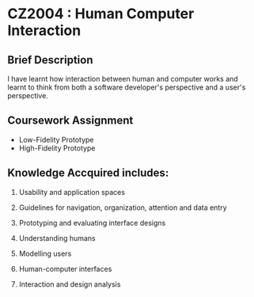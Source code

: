 # CZ2004 : Human Computer Interaction

## Brief Description
I have learnt how interaction between human and computer works and learnt to think from both a software developer's perspective and a user's perspective. 

## Coursework Assignment

- Low-Fidelity Prototype
- High-Fidelity Prototype


## Knowledge Accquired includes: 

1.	Usability and application spaces

2.	Guidelines for navigation, organization, attention and data entry

3.	Prototyping and evaluating interface designs

4.	Understanding humans

5.	Modelling users

6.	Human-computer interfaces

7.	Interaction and design analysis




